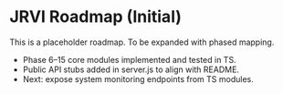 # JRVI Roadmap (Initial)

This is a placeholder roadmap. To be expanded with phased mapping.

- Phase 6–15 core modules implemented and tested in TS.
- Public API stubs added in server.js to align with README.
- Next: expose system monitoring endpoints from TS modules.

